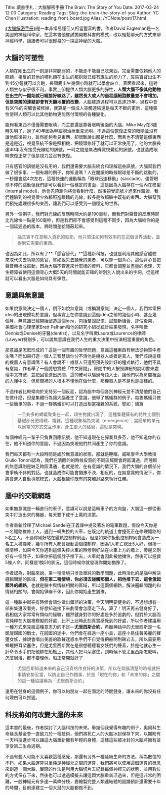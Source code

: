 Title: 讀書手札：大腦解密手冊 The Brain: The Story of You
Date: 2017-03-24 12:00
Category: Reading
Tags: 
Slug: the-brain-the-story-of-you
Author: YC Chen
Illustration: reading_front_board.jpg
Alias: /YCNote/post/17.html



[⟪大腦解密手冊⟫](http://www.books.com.tw/products/0010738920)是一本非常易懂但又相當豐富的書，作者David Eagleman是一名美國的神經科學家，在這本書他嘗試拋開教科書的模式，改以輕鬆聊天的方式來聊神經科學，讓讀者可以很輕易的一探這神秘的大腦。

## 大腦的可塑性

人類在剛出生的一刻是非常脆弱的，不能走不能自己吃東西，完全需要依賴他人的照顧，相反的其他的哺乳類在出生的那刻就已經有謀生的能力了，斑馬寶寶出生不到45分鐘就可以奔跑，長頸鹿出生幾個小時就可以學會站立。表面看起來，這對人類生存似乎很不利，事實上卻提供人類大腦更多的彈性，**人類大腦不像其他動物在出生的一開始就已經接好線路了，雖然長大成人的過程腦細胞數量並不會增加，但是突觸的連結卻會有天翻地覆的改變**，人腦建造過程可以長達25年，過程中會有50%的突觸會被修掉，就算是一個成人突觸連結還是每天不斷的更新，這種彈性使得人類可以比其他動物更能應付環境的各種變化。

能夠看東西不僅僅需要眼睛，而主要還是靠著眼睛後面的大腦，Mike May在3歲時失明了，過了40年因為幹細胞治療重見光明，不過這個恢復正常的眼睛並沒有讓他恢復視力，雖然能夠看見東西，卻很難說出那是什麼，而且也不清楚這個東西是遠是近，視覺系統不像是照相機，把鏡頭修好了就可以正常使用了，他的大腦長達40年沒有接受光線給的訊號，一時之間是無法辨識視覺給的訊號，也就造成眼睛恢復正常了但是視力並沒有恢復。

只有感官的訊號是沒有用的，我們還需要大腦去統合和理解這些訊號，大腦幫我們做了很多事，一個有趣的例子，你知道嗎？人在閱讀的時候眼球是不斷的跳動的，一秒鐘會跳4次左右，這種快速的運動稱為「眼球迅速移動」(saccade)，儘管眼球不停的跳動但我們卻可以看到一個穩定的畫面，這是因為大腦存在一個內在模型(internal model)，他會先預測你將會看到什麼，然後視覺訊號才進來作驗證，我們體驗到的視覺很少依賴照進眼睛的光線，較多是依賴腦中既有的東西。大腦幫我們預先處理很多的東西，讓我們可以感受到一個穩定的世界。

另外一個例子，我們對光線的反應時間大約是190毫秒，而我們對聲音的反應時間比光線快一點是160毫秒，但是我們卻不會感受到這種不同步，因為大腦給你的是一個延遲過的版本，將時間差給隱蔽起來。



> 腦其實不在意輸入資訊的細節，他只關注如何有效率的在這個世界活動，並得到它需要的東西。

也因為如此，所以有了**「感官替代」**這種新科技，也就是利用其他感官體驗來取代失去功能的感官，譬如說失去聽覺的患者，可以穿一個背心，這個背心會把聲音轉換成振動，因為大腦不管進來什麼樣的資料，它都會調整並盡量的處理，天生聽障者使用這個背心大概5天的時間就能正確的辨別別人說出來的字詞，從這裡就可以看出大腦是如何具有彈性。



## 意識與無意識

如果說意識決定一個人，倒不如說無意識（或稱潛意識）決定一個人，我們常常把idea的出現歸功於意識，但事實上在你意識到這個idea之前的幾個小時、甚至幾個月，無意識已經開始塑造這個idea，包括鞏固記憶、試驗新組合、評估後果，美國社會心理學家Brett Pelham和他的研究小組從統計結果發現，名字叫做Dennis或Denise的牙醫(dentist)，以及名字叫做Laura或Laurence的律師(Lawyer)特別多，可以說無意識在我們人生的重大決策中扮演相當重要的角色。

那意識是怎麼形成的？這是一個有趣的哲學問題，意識這種東西有辦法從物質中產生嗎？而如果打造一個人工智慧讓你分不清他是機器人或者是真人，我們該說這樣的機器人有意識嗎？有人會說不！機器人只遵照預先設計好的程式執行，他們不具有意識，作者舉了一個臆想實驗「中文房間」，房間中的人按照詳細的說明書來處理中文符號，並把回答送出房間，這的確可以騙過母語人士，讓他們以為房間裡面的人懂中文，但房間裡的人根本不懂他在做什麼，那機器人是不是也是這樣的。

不過作者比較傾向於支持另一個反面，認為腦中每個各別神經元並不清楚他們自己在做什麼，但是集體行為讓大腦產生了意識，他舉了螞蟻群的例子，每隻螞蟻只做一些簡單的事，不過一群螞蟻卻可以打造出相當複雜的系統，譬如：蟻窩

> 一旦夠多的螞蟻聚集在一起，超生物就出現了，這種集體擁有的特性比個別基礎部分更精緻、複雜。這種現象稱為突現（emergence）; 當簡單的單元以適當的方式交互作用，產生更大的格局，這就是突現。

每個神經元一輩子只負責回應訊號，他不知道現在在彈奏貝多芬，他不知道你的存在，他不知道你的意圖，不過因為突現他們共同產生了你的意識。  

我們每天都有一大段時間是處於無意識的狀態，那就是睡眠，威斯康辛大學教授Giulio Tononi認為，我們在清醒的的時候皮質的不同區域間會跨區溝通，而睡眠的無意識則是缺乏跨區溝通，也就是說，在有意識的情況下，我們大腦的各個部分會爭執不休的對話，也就造成你可能會猶豫不決，相反的，在無意識的情況下，你將會進入自動導航模式，大腦根據你既有的突觸迴路來執行任務。

## 腦中的交戰網路

如果無意識是一輛直行的車子，意識可以說是這輛車子的方向盤，大腦這一部從衝突中打造出來的機器，每天要下成千上萬的決策。

作者重新詮釋了Michael Sandel在正義課中提及著名的電車難題，假設今天你是一名鐵路維修工人，遇到一輛失控的火車，在既定的軌道上會撞死正在修理鐵路的5名工人，不過你剛好站在鐵軌控制桿前面，但是如果你扳動控制桿則會造成另一名工人被撞死，幾乎所有人都會扳動這個控制桿，因為1人死亡總比5人好，但換一個情境，如果今天你遇到這個失控火車的時候剛好站在火車上方的橋上，旁邊又剛好有一個胖子，如果你把這個胖子推下去，火車就會因此被他擋住，然後可以拯救5條人命，同樣是1換5的狀況，這個時候你就發現你開始猶豫了。

作者認為，對腦來說，第一種情境只涉及單純的數學問題，此時活化的是腦中解決邏輯問題的區域，**但在第二種情境，你必須去碰觸那個人，把他推下去，這會激起額外的網路**，也就是腦中與情緒相關的區域，所以這兩個網路，解決邏輯問題的和情緒相關的，會開始爭辯不休，因此你開始產生猶豫。

這一種腦中衝突有時候會讓你做出錯誤的決策，今天明明要健身的，不過想想有一部影集還沒看完，好想知道接下來劇情會怎麼走下去，算了！明天再去健身好了，我相信大家常常有類似的經驗，雖然健身對你的好處是多於追劇的，但對於大腦而言純粹在大腦裡模擬的好處，比不上此時此刻真實感覺到的好處，所以作者建議用一種方式來克服這種意志力的不足—**尤里西斯合約**，希臘神話中的尤里西斯是一名凱旋歸國的戰士，在回國的途中，他們會在經過一座小島，這座小島住著美麗的賽蓮女妖，據說會唱出美麗的歌聲迷惑水手們不自覺得把船開到礁岩去，所以需要用蜂蠟把耳朵塞住，但是尤里西斯實在是很想聽聽看女妖們的聲音，於是他就心生一計命令水手們把他綁在船桅上，其他人把耳朵塞住，到時候不管尤里西斯怎麼叫，怎麼崩潰，都不要理他，船正常開就好了

> 尤里西斯知道未來的自己沒資格作良好的決策，所以在頭腦清楚的時候就把事情安排妥當，以防止自己作錯事，於是「現在的你」和「未來的你」之間的這一種協議稱為「尤里西斯合約」

運用在健身的這個例子，你可以約朋友一起在固定的時間健身，讓未來的你沒有任何理由可以推遲。

## 科技將如何改變大腦的未來

這本書的最後，作者探討了大腦科技的未來。舉幾個我覺得有趣的例子，奧爾科生命延長基金會一直致力於一種技術，他們將死亡人的大腦冰封保存下來，以期盼有一天科技進步可以讓這大腦重新擁有年輕的身體，這樣這些被冰封的大腦將擁有並享受第二生命週期。

不過有些人可能不太喜歡這種感覺，那還有另外一種延續生命的方法，稱為數位的不朽，如果大腦運算只單純是神經元之間的運算，我們將可以使用這個運算的概念來創造一個大腦，實際的作法是利用大腦切片去紀錄每個神經元的狀態，並用數位的方式保存下來，然後也可以透過模擬去讓這顆大腦重新活過來，但是這非常的困難，一般神經元有多達一萬條分枝，要繪製完整人類連結體的圖譜預計還需要十年的時間，目前連建立一個大鼠的大腦都做不到。

